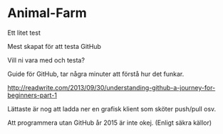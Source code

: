 # Animal-Farm
Ett litet test

Mest skapat för att testa GitHub

Vill ni vara med och testa?

Guide för GitHub, tar några minuter att förstå hur det funkar. 

http://readwrite.com/2013/09/30/understanding-github-a-journey-for-beginners-part-1

Lättaste är nog att ladda ner en grafisk klient som sköter push/pull osv.

Att programmera utan GitHub år 2015 är inte okej. (Enligt säkra källor)